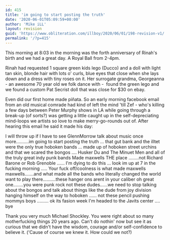 ```yaml
---
id: 415
title: 'im going to start posting the truth'
date: '2020-06-01T05:09:59+00:00'
author: 'Mike iLL'
layout: revision
guid: 'https://www.obliteration.com/illboy/2020/06/01/198-revision-v1/'
permalink: '/?p=415'
---
```


This morning at 8:03 in the morning was the forth anniversary of Rinah's birth and we had a great day. A Royal Ball from 2-4pm.

Rinah had requested 1 square green kids lego (Ducco) and a doll with light tan skin, blonde hair with lots o' curls, blue eyes that close when she lays down and a dress with tiny roses on it.
Her surrogate grandma, Georgeanna - an awesome 70 year old we folk dance with -  found the green lego and we found a custom Pat Secrist doll that was close for $30 on ebay.

Even did our first home made piñata. So an early morning facebook email from an old musical comrade had kind of left the mind 'till Zef - who's killing a few days between Peter Murphy shows in LA while going through a break-up (of sorts?) was getting a little caught up in the self-depreciating mind-loops we artists so love to make merry-go-rounds out of. After hearing this email he said it made his day:

I will throw up if I have to see GlennMorrow talk about music once more..........im going to start posting the truth ... that gut bank and the illtet were the only true hoboken bands ... made up of hoboken street urchins and that we scared the bongos .... Husker Du and The Minuet Men and all of the truly great indy punk bands Made maxwells THE place ........not Richard Barone or Rob Grenoble ...... I'm dying to do this ... look im up at 7 in the fucking morning ..... Your fuck off/coolness is what made maxwells maxwells.......and what made all the bands who literally changed the world want to play there..........these hanger ons arent in your caliber oh great one........you were punk rock not these dudes......we need to stop talking about the bongos and talk about things like the dude from joy division hanging himself on the way to hoboken ...... not these pencil pushing mommys boys ......... ok its fasion week I'm headed to the Javits center .... bye

Thank you very much Michael Shockley. You were right about so many motherfucking things 20 years ago. Can't do nothin' now but see it as curious that we didn't have the wisdom, courage and/or self-confidence to believe it. ('Cause of course we knew it. How could we not?)